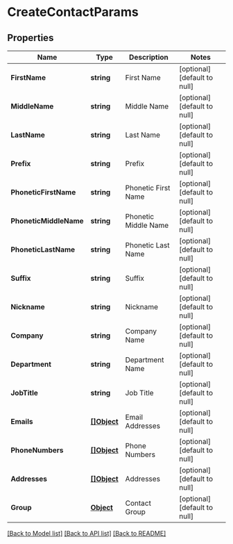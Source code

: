 # CreateContactParams

## Properties
Name | Type | Description | Notes
------------ | ------------- | ------------- | -------------
**FirstName** | **string** | First Name | [optional] [default to null]
**MiddleName** | **string** | Middle Name | [optional] [default to null]
**LastName** | **string** | Last Name | [optional] [default to null]
**Prefix** | **string** | Prefix | [optional] [default to null]
**PhoneticFirstName** | **string** | Phonetic First Name | [optional] [default to null]
**PhoneticMiddleName** | **string** | Phonetic Middle Name | [optional] [default to null]
**PhoneticLastName** | **string** | Phonetic Last Name | [optional] [default to null]
**Suffix** | **string** | Suffix | [optional] [default to null]
**Nickname** | **string** | Nickname | [optional] [default to null]
**Company** | **string** | Company Name | [optional] [default to null]
**Department** | **string** | Department Name | [optional] [default to null]
**JobTitle** | **string** | Job Title | [optional] [default to null]
**Emails** | [**[]Object**](object.md) | Email Addresses | [optional] [default to null]
**PhoneNumbers** | [**[]Object**](object.md) | Phone Numbers | [optional] [default to null]
**Addresses** | [**[]Object**](object.md) | Addresses | [optional] [default to null]
**Group** | [**Object**](object.md) | Contact Group | [optional] [default to null]

[[Back to Model list]](../README.md#documentation-for-models) [[Back to API list]](../README.md#documentation-for-api-endpoints) [[Back to README]](../README.md)



